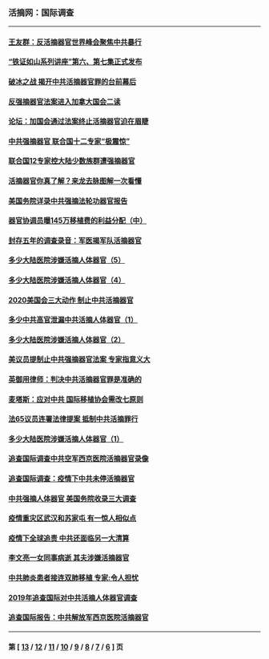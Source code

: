 ### 活摘网：国际调查
---
#### [王友群：反活摘器官世界峰会聚焦中共暴行](../../pages/nf5947/n13250738.md?04040430) 
#### [“铁证如山系列讲座”第六、第七集正式发布](../../pages/nf5947/n13106287.md?04040430) 
#### [破冰之战 揭开中共活摘器官罪的台前幕后](../../pages/nf5947/n13082457.md?04040430) 
#### [反强摘器官法案进入加拿大国会二读](../../pages/nf5947/n13033450.md?04040430) 
#### [论坛：加国会通过法案终止活摘器官迫在眉睫](../../pages/nf5947/n13029839.md?04040430) 
#### [中共强摘器官 联合国十二专家“极震惊”](../../pages/nf5947/n13024313.md?04040430) 
#### [联合国12专家控大陆少数族群遭强摘器官](../../pages/nf5947/n13023877.md?04040430) 
#### [活摘器官你真了解？来龙去脉图解一次看懂](../../pages/nf5947/n13013820.md?04040430) 
#### [美国务院详录中共强摘法轮功器官报告](../../pages/nf5947/n12944519.md?04040430) 
#### [器官协调员曝145万移植费的利益分配（中）](../../pages/nf5947/n12894547.md?04040430) 
#### [封存五年的调查录音：军医揭军队活摘器官](../../pages/nf5947/n12798692.md?04040430) 
#### [多少大陆医院涉嫌活摘人体器官（5）](../../pages/nf5947/n12768383.md?04040430) 
#### [多少大陆医院涉嫌活摘人体器官（4）](../../pages/nf5947/n12664434.md?04040430) 
#### [2020美国会三大动作 制止中共活摘器官](../../pages/nf5947/n12682004.md?04040430) 
#### [多少中共高官泄漏中共活摘人体器官（1）](../../pages/nf5947/n12671234.md?04040430) 
#### [多少大陆医院涉嫌活摘人体器官（2）](../../pages/nf5947/n12655589.md?04040430) 
#### [美议员提制止中共强摘器官法案 专家指意义大](../../pages/nf5947/n12630561.md?04040430) 
#### [英御用律师：判决中共活摘器官罪是准确的](../../pages/nf5947/n12580740.md?04040430) 
#### [麦塔斯：应对中共 国际移植协会需改七原则](../../pages/nf5947/n12514711.md?04040430) 
#### [法65议员连署法律提案 抵制中共活摘罪行](../../pages/nf5947/n12437047.md?04040430) 
#### [多少大陆医院涉嫌活摘人体器官（1）](../../pages/nf5947/n12414284.md?04040430) 
#### [追查国际调查中共空军西京医院活摘器官录像](../../pages/nf5947/n12348837.md?04040430) 
#### [追查国际调查：疫情下中共未停活摘器官](../../pages/nf5947/n12273415.md?04040430) 
#### [中共强摘人体器官 美国务院收录三大调查](../../pages/nf5947/n12181488.md?04040430) 
#### [疫情重灾区武汉和苏家屯 有一惊人相似点](../../pages/nf5947/n12150824.md?04040430) 
#### [疫情下全球追责 中共还面临另一大清算](../../pages/nf5947/n12070397.md?04040430) 
#### [李文亮一女同事病逝 其夫涉嫌活摘器官](../../pages/nf5947/n11957882.md?04040430) 
#### [中共肺炎患者接连双肺移植 专家:令人担忧](../../pages/nf5947/n11945516.md?04040430) 
#### [2019年追查国际对中共活摘人体器官调查](../../pages/nf5947/n11917733.md?04040430) 
#### [追查国际报告：中共解放军西京医院活摘器官](../../pages/nf5947/n11838359.md?04040430) 

---
#### 第 [ [13](./13.md?04040430) / [12](./12.md?04040430) / [11](./11.md?04040430) / [10](./10.md?04040430) / [9](./9.md?04040430) / [8](./8.md?04040430) / [7](./7.md?04040430) / [6](./6.md?04040430) ] 页
